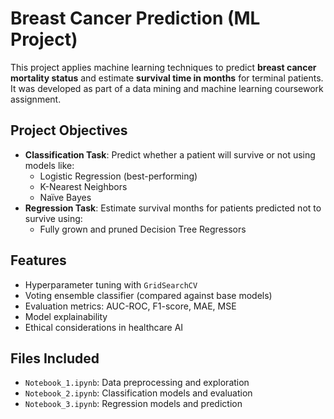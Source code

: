 #  Breast Cancer Prediction (ML Project)

This project applies machine learning techniques to predict **breast cancer mortality status** and estimate **survival time in months** for terminal patients. It was developed as part of a data mining and machine learning coursework assignment.

##  Project Objectives

- **Classification Task**: Predict whether a patient will survive or not using models like:
  - Logistic Regression (best-performing)
  - K-Nearest Neighbors
  - Naïve Bayes
- **Regression Task**: Estimate survival months for patients predicted not to survive using:
  - Fully grown and pruned Decision Tree Regressors

##  Features

- Hyperparameter tuning with `GridSearchCV`
- Voting ensemble classifier (compared against base models)
- Evaluation metrics: AUC-ROC, F1-score, MAE, MSE
- Model explainability 
- Ethical considerations in healthcare AI

##  Files Included

- `Notebook_1.ipynb`: Data preprocessing and exploration  
- `Notebook_2.ipynb`: Classification models and evaluation  
- `Notebook_3.ipynb`: Regression models and prediction 
